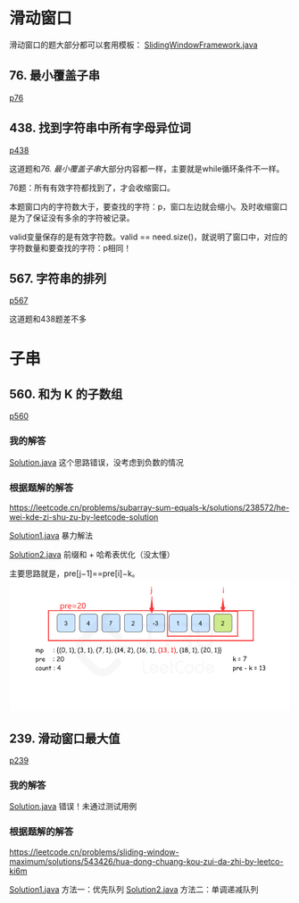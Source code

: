 # 滑动窗口

滑动窗口的题大部分都可以套用模板：
[SlidingWindowFramework.java](src%2Fcom%2Fgodtong%2Fslidingwindow%2FSlidingWindowFramework.java)

## 76. 最小覆盖子串

[p76](src%2Fcom%2Fgodtong%2Fslidingwindow%2Fp76)

## 438. 找到字符串中所有字母异位词

[p438](src%2Fcom%2Fgodtong%2Fp438)

这道题和*76. 最小覆盖子串*大部分内容都一样，主要就是while循环条件不一样。

76题：所有有效字符都找到了，才会收缩窗口。

本题窗口内的字符数大于，要查找的字符：p，窗口左边就会缩小。及时收缩窗口是为了保证没有多余的字符被记录。

valid变量保存的是有效字符数。valid == need.size()，就说明了窗口中，对应的字符数量和要查找的字符：p相同！

## 567. 字符串的排列

[p567](src%2Fcom%2Fgodtong%2Fslidingwindow%2Fp567)

这道题和438题差不多

# 子串

## 560. 和为 K 的子数组

[p560](src%2Fcom%2Fgodtong%2Fp560)

### 我的解答

[Solution.java](src%2Fcom%2Fgodtong%2Fp560%2FSolution.java) 这个思路错误，没考虑到负数的情况

### 根据题解的解答

https://leetcode.cn/problems/subarray-sum-equals-k/solutions/238572/he-wei-kde-zi-shu-zu-by-leetcode-solution

[Solution1.java](src%2Fcom%2Fgodtong%2Fp560%2FSolution1.java) 暴力解法


[Solution2.java](src%2Fcom%2Fgodtong%2Fp560%2FSolution2.java) 前缀和 + 哈希表优化（没太懂）

主要思路就是，pre[j−1]==pre[i]−k。
![img.png](img.png)

## 239. 滑动窗口最大值
[p239](src%2Fcom%2Fgodtong%2Fp239)

### 我的解答

[Solution.java](src%2Fcom%2Fgodtong%2Fp239%2FSolution.java) 错误！未通过测试用例

### 根据题解的解答

https://leetcode.cn/problems/sliding-window-maximum/solutions/543426/hua-dong-chuang-kou-zui-da-zhi-by-leetco-ki6m

[Solution1.java](src%2Fcom%2Fgodtong%2Fp239%2FSolution1.java) 方法一：优先队列
[Solution2.java](src%2Fcom%2Fgodtong%2Fp239%2FSolution2.java) 方法二：单调递减队列
